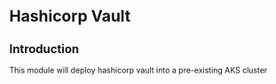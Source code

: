 # Hashicorp Vault

## Introduction

This module will deploy hashicorp vault into a pre-existing AKS cluster
<br />

<!--- BEGIN_TF_DOCS --->
<!--- END_TF_DOCS --->